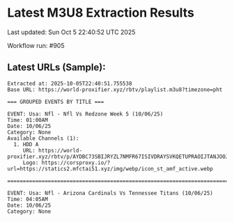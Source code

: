 # Latest M3U8 Extraction Results

Last updated: Sun Oct  5 22:40:52 UTC 2025

Workflow run: #905

## Latest URLs (Sample):
```
Extracted at: 2025-10-05T22:40:51.755538
Base URL: https://world-proxifier.xyz/rbtv/playlist.m3u8?timezone=pht

=== GROUPED EVENTS BY TITLE ===

EVENT: Usa: Nfl - Nfl Vs Redzone Week 5 (10/06/25)
Time: 01:00AM
Date: 10/06/25
Category: None
Available Channels (1):
  1. HDD A
     URL: https://world-proxifier.xyz/rbtv/p/AYDBC73SBIJRYZL7NMFR67ISIVDRAYSVKQETUPRAOIJTANJOOJ7GK4Y3CIOA2HYGD4AWU3DJONRHA6TCOJRXY5TO/index.m3u8
     Logo: https://corsproxy.io/?url=https://statics2.mfctai51.xyz/img/webp/icon_st_amf_active.webp

================================================================================

EVENT: Usa: Nfl - Arizona Cardinals Vs Tennessee Titans (10/06/25)
Time: 04:05AM
Date: 10/06/25
Category: None
```
